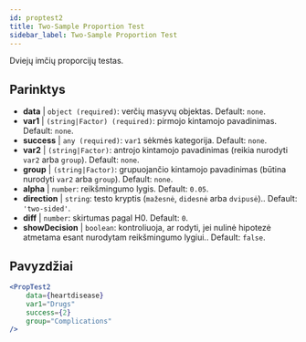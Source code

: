 ```yaml
---
id: proptest2
title: Two-Sample Proportion Test
sidebar_label: Two-Sample Proportion Test
---
```


Dviejų imčių proporcijų testas.

## Parinktys

* __data__ | `object (required)`: verčių masyvų objektas. Default: `none`.
* __var1__ | `(string|Factor) (required)`: pirmojo kintamojo pavadinimas. Default: `none`.
* __success__ | `any (required)`: `var1` sėkmės kategorija. Default: `none`.
* __var2__ | `(string|Factor)`: antrojo kintamojo pavadinimas (reikia nurodyti `var2` arba `group`). Default: `none`.
* __group__ | `(string|Factor)`: grupuojančio kintamojo pavadinimas (būtina nurodyti `var2` arba `group`). Default: `none`.
* __alpha__ | `number`: reikšmingumo lygis. Default: `0.05`.
* __direction__ | `string`: testo kryptis (`mažesnė`, `didesnė` arba `dvipusė`).. Default: `'two-sided'`.
* __diff__ | `number`: skirtumas pagal H0. Default: `0`.
* __showDecision__ | `boolean`: kontroliuoja, ar rodyti, jei nulinė hipotezė atmetama esant nurodytam reikšmingumo lygiui.. Default: `false`.


## Pavyzdžiai

```jsx live
<PropTest2
    data={heartdisease} 
    var1="Drugs"
    success={2}
    group="Complications"
/>
```
